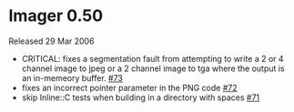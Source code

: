 # Imager 0.50

Released 29 Mar 2006

- CRITICAL: fixes a segmentation fault from attempting to write a 2 or 4 channel image to jpeg or a 2 channel image to tga where the output is an in-memeory buffer. [#73](https://github.com/tonycoz/imager/issues/73) 
- fixes an incorrect pointer parameter in the PNG code [#72](https://github.com/tonycoz/imager/issues/72) 
- skip Inline::C tests when building in a directory with spaces [#71](https://github.com/tonycoz/imager/issues/71)